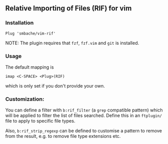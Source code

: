 ## Relative Importing of Files (RIF) for vim

### Installation 
```
Plug 'smbache/vim-rif'
```
NOTE: The plugin requires that `fzf`, `fzf.vim` and `git` is installed.


### Usage
The default mapping is

```
imap <C-SPACE> <Plug>(RIF)
```

which is only set if you don't provide your own.

### Customization:
You can define a filter with `b:rif_filter` (a `grep` compatible pattern)
which will be applied to filter the list of files searched.
Define this in an `ftplugin/` file to apply to specific file types.

Also, `b:rif_strip_regexp` can be defined to customise a pattern to remove
from the result, e.g. to remove file type extensions etc.
